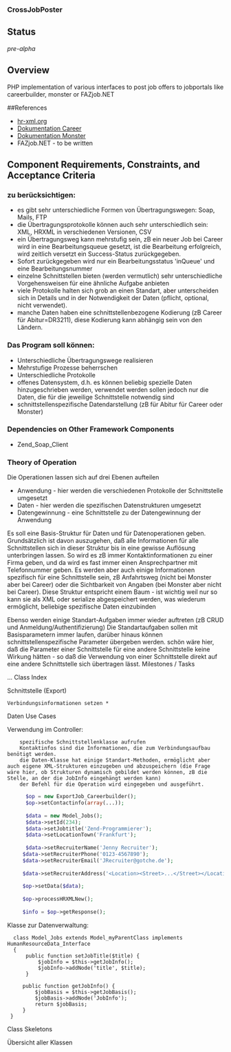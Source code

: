 ### CrossJobPoster

## Status

*pre-alpha*

## Overview

PHP implementation of various interfaces to post job offers to jobportals like careerbuilder, monster or FAZjob.NET

##References


* [hr-xml.org](http://hr-xml.org "HR-XML")
* [Dokumentation Career](http://dpi.careerbuilder.com/Site/Index.aspx "Careerbuilder Specs")
* [Dokumentation Monster](http://doc.monster.com/ "Monster Specs")
* FAZjob.NET - to be written

## Component Requirements, Constraints, and Acceptance Criteria

### zu berücksichtigen:

- es gibt sehr unterschiedliche Formen von Übertragungswegen: Soap, Mails, FTP
- die Übertragungsprotokolle können auch sehr unterschiedlich sein: XML, HRXML in verschiedenen Versionen, CSV
- ein Übertragungsweg kann mehrstufig sein, zB ein neuer Job bei Career wird in eine Bearbeitungsqueue gesetzt, ist die Bearbeitung erfolgreich, wird zeitlich versetzt ein Success-Status zurückgegeben.
- Sofort zurückgegeben wird nur ein Bearbeitungsstatus 'inQueue' und eine Bearbeitungsnummer
- einzelne Schnittstellen bieten (werden vermutlich) sehr unterschiedliche Vorgehensweisen für eine ähnliche Aufgabe anbieten
- viele Protokolle halten sich grob an einen Standart, aber unterscheiden sich in Details und in der Notwendigkeit der Daten (pflicht, optional, nicht verwendet).
- manche Daten haben eine schnittstellenbezogene Kodierung (zB Career für Abitur=DR3211), diese Kodierung kann abhängig sein von den Ländern.

### Das Program soll können:

- Unterschiedliche Übertragungswege realisieren
- Mehrstufige Prozesse beherrschen
- Unterschiedliche Protokolle
- offenes Datensystem, d.h. es können beliebig spezielle Daten hinzugeschrieben werden, verwendet werden sollen jedoch nur die Daten, die für die jeweilige Schnittstelle notwendig sind
- schnittstellenspezifische Datendarstellung (zB für Abitur für Career oder Monster)

### Dependencies on Other Framework Components

- Zend_Soap_Client

### Theory of Operation

Die Operationen lassen sich auf drei Ebenen aufteilen

- Anwendung - hier werden die verschiedenen Protokolle der Schnittstelle umgesetzt
- Daten - hier werden die spezifischen Datenstrukturen umgesetzt
- Datengewinnung - eine Schnittstelle zu der Datengewinnung der Anwendung


Es soll eine Basis-Struktur für Daten und für Datenoperationen geben.
Grundsätzlich ist davon auszugehen, daß alle Informationen für alle Schnittstellen sich in dieser Struktur bis in eine gewisse Auflösung unterbringen lassen.
So wird es zB immer Kontaktinformationen zu einer Firma geben, und da wird es fast immer einen Ansprechpartner mit Telefonnummer geben.
Es werden aber auch einige Informationen spezifisch für eine Schnittstelle sein, zB Anfahrtsweg (nicht bei Monster aber bei Career) oder die Sichtbarkeit von Angaben (bei Monster aber nicht bei Career).
Diese Struktur entspricht einem Baum - ist wichtig weil nur so kann sie als XML oder serialize abgespeichert werden, was wiederum ermöglicht, beliebige spezifische Daten einzubinden

Ebenso werden einige Standart-Aufgaben immer wieder auftreten (zB CRUD und Anmeldung/Authentifizierung)
Die Standartaufgaben sollen mit Basisparametern immer laufen, darüber hinaus können schnittstellenspezifische Parameter übergeben werden.
schön wäre hier, daß die Parameter einer Schnittstelle für eine andere Schnittstelle keine Wirkung hätten - so daß die Verwendung von einer Schnittstelle direkt auf eine andere Schnittstelle sich übertragen lässt.
Milestones / Tasks


...
Class Index

Schnittstelle (Export)

    Verbindungsinformationen setzen *

Daten
Use Cases


Verwendung im Controller:

        spezifische Schnittstellenklasse aufrufen
        Kontaktinfos sind die Informationen, die zum Verbindungsaufbau benötigt werden.
        die Daten-Klasse hat einige Standart-Methoden, ermöglicht aber auch eigene XML-Strukturen einzugeben und abzuspeichern (die Frage wäre hier, ob Strukturen dynamisch gebildet werden können, zB die Stelle, an der die JobInfo eingehängt werden kann)
        der Befehl für die Operation wird eingegeben und ausgeführt.

```php
      $op = new ExportJob_Careerbuilder();
      $op->setContactinfo(array(...));
 
      $data = new Model_Jobs();
      $data->setId(234);
      $data->setJobtitle('Zend-Programmierer');
      $data->setLocationTown('Frankfurt');
 
      $data->setRecruiterName('Jenny Recruiter');
     $data->setRecruiterPhone('0123-4567890');
     $data->setRecruiterEmail('JRecruiter@gotche.de');
 
     $data->setRecruiterAddress('<Location><Street>...</Street></Location>');
 
     $op->setData($data);
 
     $op->processHRXMLNew();
 
     $info = $op->getResponse();
```
 
 

Klasse zur Datenverwaltung:

      class Model_Jobs extends Model_myParentClass implements HumanResourceData_Interface
      {
          public function setJobTitle($title) {
              $jobInfo = $this->getJobInfo();
              $jobInfo->addNode('title', $title);
          }

         public function getJobInfo() {
             $jobBasis = $this->getJobBasis();
             $jobBasis->addNode('JobInfo');
             return $jobBasis;
         }
     }
 

Class Skeletons

Übersicht aller Klassen